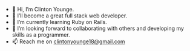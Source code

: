 - 👋 Hi, I’m Clinton Younge.
- 👀 I’ll become a great full stack web developer.
- 🌱 I’m currently learning Ruby on Rails.
- 💞️ I’m looking forward to collaborating with others and developing my skills as a programmer.
- 📫 Reach me on clintonyounge18@gmail.com

<!---
ClintonYounge/ClintonYounge is a ✨ special ✨ repository because its `README.md` (this file) appears on your GitHub profile.
You can click the Preview link to take a look at your changes.
--->
